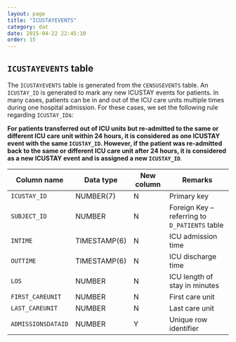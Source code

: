 ```yaml
---
layout: page
title: "ICUSTAYEVENTS"
category: dat
date: 2015-04-22 22:45:10
order: 15
---
```


## ```ICUSTAYEVENTS``` table

The ```ICUSTAYEVENTS``` table is generated from the ```CENSUSEVENTS``` table. An ```ICUSTAY_ID``` is generated to mark any new ICUSTAY events for patients. In many cases, patients can be in and out of the ICU care units multiple
times during one hospital admission. For these cases, we set the
following rule regarding ```ICUSTAY_ID```s:

**For patients transferred out of ICU units but re-admitted to the same or different ICU care unit within 24 hours, it is considered as one ICUSTAY event with the same ```ICUSTAY_ID```. However, if the patient was re-admitted back to the same or different ICU care unit after 24 hours, it is considered as a new ICUSTAY event and is assigned a new ```ICUSTAY_ID```**.

Column name | Data type | New column | Remarks
--- | --- | --- | ---
```ICUSTAY_ID``` | NUMBER(7) | N | Primary key
```SUBJECT_ID``` | NUMBER | N | Foreign Key – referring to ```D_PATIENTS``` table
```INTIME``` | TIMESTAMP(6) | N | ICU admission time
```OUTTIME``` | TIMESTAMP(6) | N | ICU discharge time
```LOS``` | NUMBER | N | ICU length of stay in minutes
```FIRST_CAREUNIT``` | NUMBER | N | First care unit
```LAST_CAREUNIT``` | NUMBER | N | Last care unit
```ADMISSIONSDATAID``` | NUMBER | Y | Unique row identifier

